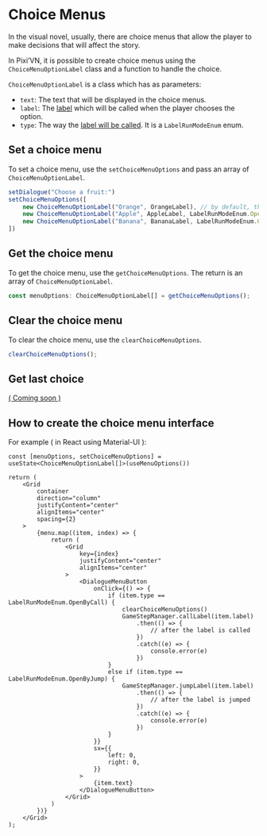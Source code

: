 # Choice Menus

In the visual novel, usually, there are choice menus that allow the player to make decisions that will affect the story.

In Pixi’VN, it is possible to create choice menus using the `ChoiceMenuOptionLabel` class and a function to handle the choice.

`ChoiceMenuOptionLabel` is a class which has as parameters:

* `text`: The text that will be displayed in the choice menus.
* `label`: The [label](/Label-and-Game-Step.md#label) which will be called when the player chooses the option.
* `type`: The way the [label will be called](/Label-and-Game-Step.md#run-a-label). It is a `LabelRunModeEnum` enum.

## Set a choice menu

To set a choice menu, use the `setChoiceMenuOptions` and pass an array of `ChoiceMenuOptionLabel`.

```typescript
setDialogue("Choose a fruit:")
setChoiceMenuOptions([
    new ChoiceMenuOptionLabel("Orange", OrangeLabel), // by default, the label will be called by call
    new ChoiceMenuOptionLabel("Apple", AppleLabel, LabelRunModeEnum.OpenByCall),
    new ChoiceMenuOptionLabel("Banana", BananaLabel, LabelRunModeEnum.OpenByJump),
])
```

## Get the choice menu

To get the choice menu, use the `getChoiceMenuOptions`. The return is an array of `ChoiceMenuOptionLabel`.

```typescript
const menuOptions: ChoiceMenuOptionLabel[] = getChoiceMenuOptions();
```

## Clear the choice menu

To clear the choice menu, use the `clearChoiceMenuOptions`.

```typescript
clearChoiceMenuOptions();
```

## Get last choice

[( Coming soon )](https://github.com/DRincs-Productions/pixi-vn/issues/88)

## How to create the choice menu interface

For example ( in React using Material-UI ):

```tsx
const [menuOptions, setChoiceMenuOptions] = useState<ChoiceMenuOptionLabel[]>(useMenuOptions())

return (
    <Grid
        container
        direction="column"
        justifyContent="center"
        alignItems="center"
        spacing={2}
    >
        {menu.map((item, index) => {
            return (
                <Grid
                    key={index}
                    justifyContent="center"
                    alignItems="center"
                >
                    <DialogueMenuButton
                        onClick={() => {
                            if (item.type == LabelRunModeEnum.OpenByCall) {
                                clearChoiceMenuOptions()
                                GameStepManager.callLabel(item.label)
                                    .then(() => {
                                        // after the label is called
                                    })
                                    .catch((e) => {
                                        console.error(e)
                                    })
                            }
                            else if (item.type == LabelRunModeEnum.OpenByJump) {
                                GameStepManager.jumpLabel(item.label)
                                    .then(() => {
                                        // after the label is jumped
                                    })
                                    .catch((e) => {
                                        console.error(e)
                                    })
                            }
                        }}
                        sx={{
                            left: 0,
                            right: 0,
                        }}
                    >
                        {item.text}
                    </DialogueMenuButton>
                </Grid>
            )
        })}
    </Grid>
);
```
